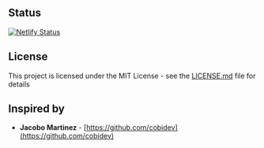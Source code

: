 ## Status

[![Netlify Status](https://api.netlify.com/api/v1/badges/14c2e488-2940-4f52-b05e-34e53c4d4a15/deploy-status)](https://app.netlify.com/sites/margaret-reed/deploys)

## License

This project is licensed under the MIT License - see the [LICENSE.md](LICENSE.md) file for details

## Inspired by

- **Jacobo Martinez** - [https://github.com/cobidev](https://github.com/cobidev)
